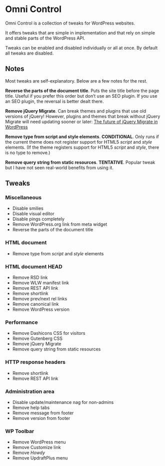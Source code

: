 

Omni Control
================================================================================

Omni Control is a collection of tweaks for WordPress websites.

It offers tweaks that are simple in implementation and that rely on simple and stable parts of the WordPress API.

Tweaks can be enabled and disabled individually or all at once. By default all tweaks are disabled.


Notes
--------------------------------------------------------------------------------

Most tweaks are self-explanatory. Below are a few notes for the rest.

**Reverse the parts of the document title**. Puts the site title before the page title. Useful if you prefer this order but don’t use an SEO plugin. If you use an SEO plugin, the reversal is better dealt there.

**Remove jQuery Migrate**. Can break themes and plugins that use old versions of jQuery! However, plugins and themes that break without jQuery Migrate will need updating sooner or later: [The future of jQuery Migrate in WordPress](https://make.wordpress.org/core/2020/06/29/updating-jquery-version-shipped-with-wordpress/)

**Remove type from script and style elements**. **CONDITIONAL**. Only runs if the current theme does not register support for HTML5 *script* and *style* elements. (If the theme registers support for HTML5 *script* and *style*, there is no type to remove.)

**Remove query string from static resources**. **TENTATIVE**. Popular tweak but I have not seen real-world benefits from using it.


Tweaks
--------------------------------------------------------------------------------

### Miscellaneous

-   Disable smilies
-   Disable visual editor
-   Disable pings completely
-   Remove WordPress.org link from meta widget
-   Reverse the parts of the document title

### HTML document

-   Remove type from *script* and *style* elements

### HTML document HEAD

-   Remove RSD link
-   Remove WLW manifest link
-   Remove REST API link
-   Remove shortlink
-   Remove prev/next rel links
-   Remove canonical link
-   Remove WordPress version

### Performance

-   Remove Dashicons CSS for visitors
-   Remove Gutenberg CSS
-   Remove jQuery Migrate
-   Remove query string from static resources

### HTTP response headers

-   Remove shortlink
-   Remove REST API link

### Administration area

-   Disable update/maintenance nag for non-admins
-   Remove help tabs
-   Remove message from footer
-   Remove version from footer

### WP Toolbar

-   Remove WordPress menu
-   Remove Customize link
-   Remove *Howdy*
-   Remove UpdraftPlus menu